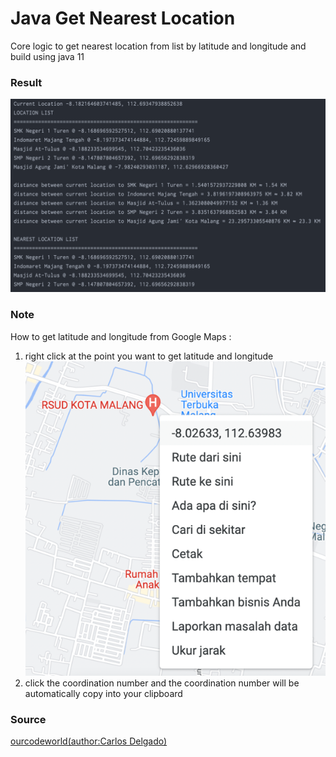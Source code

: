 # Java Get Nearest Location

Core logic to get nearest location from list by latitude and longitude and build using java 11

### Result
![result](screenshot/1.png)

### Note
How to get latitude and longitude from Google Maps :
1. right click at the point you want to get latitude and longitude
   ![result](screenshot/2.png)
2. click the coordination number and the coordination number will be automatically copy into your clipboard





### Source
[ourcodeworld(author:Carlos Delgado)](https://ourcodeworld.com/articles/read/1019/how-to-find-nearest-locations-from-a-collection-of-coordinates-latitude-and-longitude-with-php-mysql)
